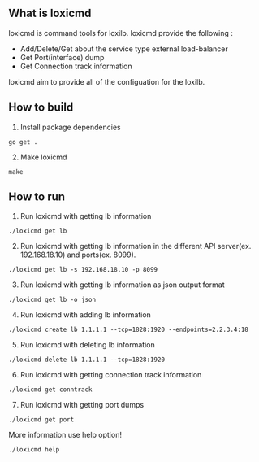 ## What is loxicmd

loxicmd is command tools for loxilb. loxicmd provide the following :

- Add/Delete/Get about the service type external load-balancer 
- Get Port(interface) dump
- Get Connection track information

loxicmd aim to provide all of the configuation for the loxilb.

## How to build

1. Install package dependencies 

```
go get .
```

2. Make loxicmd

```
make
```

## How to run

1. Run loxicmd with getting lb information

```
./loxicmd get lb
```

2. Run loxicmd with getting lb information in the different API server(ex. 192.168.18.10) and ports(ex. 8099).
```
./loxicmd get lb -s 192.168.18.10 -p 8099
```

3. Run loxicmd with getting lb information as json output format
```
./loxicmd get lb -o json
```

4. Run loxicmd with adding lb information
```
./loxicmd create lb 1.1.1.1 --tcp=1828:1920 --endpoints=2.2.3.4:18
```

5. Run loxicmd with deleting lb information
```
./loxicmd delete lb 1.1.1.1 --tcp=1828:1920 
```

6. Run loxicmd with getting connection track information
```
./loxicmd get conntrack
```

7. Run loxicmd with getting port dumps
```
./loxicmd get port
```

More information use help option!
```
./loxicmd help
```

